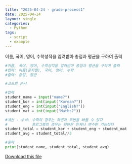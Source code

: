 ```yaml
---
title: "2025-04-24 - grade-process1"
date: 2025-04-24
layout: single
categories:
  - Python
tags:
  - script
  - example
---
```


이름, 국어, 영어, 수학성적을 입려받아 총점과 평균을 구하여 출력

```python
#이름, 국어, 영어, 수학성적을 입려받아 총점과 평균을 구하여 출력
#입력: 이름(문자열), 국어, 영어, 수학 
#출력: 총점, 평균

#코드의 순서 

#입력 
student_name = input("name?")
student_kor = int(input("Korean?"))
student_eng = int(input("English?"))
student_mat = int(input("Maths?"))

#계산 - 수식: 수학의 경우는 좌변과 우변을 바꿀 수 있다 
#           프로그램의 경우는 좌변은 언제나 변수만 가능하다 
student_total = student_kor + student_eng + student_mat
student_avg = student_total//3

#출력 
print(student_name, student_total, student_avg)


```

[Download this file](/assets/files/성적처리1.py)